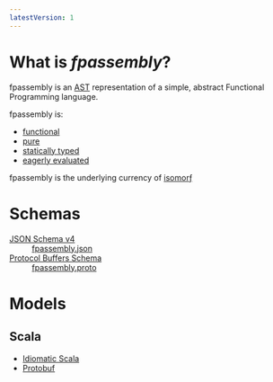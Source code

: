 ```yaml
---
latestVersion: 1
---
```


# What is *fpassembly*?
fpassembly is an [AST](https://en.wikipedia.org/wiki/Abstract_syntax_tree) representation of a simple, abstract Functional Programming language.

fpassembly is:
* [functional](https://en.wikipedia.org/wiki/Functional_programming)
* [pure](https://en.wikipedia.org/wiki/Purely_functional_programming)
* [statically typed](https://en.wikipedia.org/wiki/Type_system#Static_type_checking)
* [eagerly evaluated](https://en.wikipedia.org/wiki/Eager_evaluation)

fpassembly is the underlying currency of [isomorƒ](https://isomorf.io)

# Schemas
<dl>
  <dt>
    <a href="http://json-schema.org/">JSON Schema v4</a>
  </dt>
  <dd>
    <a href="https://fpassembly.org/schemas/v{{ page.latestVersion }}/json/fpassembly.json">fpassembly.json</a>
  </dd>
  <dt>
    <a href="https://developers.google.com/protocol-buffers/">Protocol Buffers Schema</a>
  </dt>
  <dd>
    <a href="https://fpassembly.org/schemas/v{{ page.latestVersion }}/protobuf/fpassembly.proto">fpassembly.proto</a>
  </dd>
</dl>

<!---
# [Visualization](https://fpassembly.org/visual.html)
<iframe src="https://fpassembly.org/visual.html" frameborder="0" width="100%" height="640"></iframe>
--->

# Models

## Scala
* [Idiomatic Scala](https://github.com/isomorf-org/scala-fpassembly)
* [Protobuf](https://github.com/isomorf-org/scala-fpassembly-protobuf)



